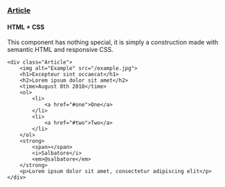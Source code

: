 ### [Article](components/Article)

#### HTML + CSS

This component has nothing special, it is simply a construction made with semantic HTML and responsive CSS.

```
<div class="Article">
    <img alt="Example" src="/example.jpg">
    <h1>Excepteur sint occaecat</h1>
    <h2>Lorem ipsum dolor sit amet</h2>
    <time>August 8th 2018</time>
    <ol>
        <li>
            <a href="#one">One</a>
        </li>
        <li>
            <a href="#two">Two</a>
        </li>
    </ol>
    <strong>
        <span></span>
        <i>Salbatore</i>
        <em>@salbatore</em>
    </strong>
    <p>Lorem ipsum dolor sit amet, consectetur adipiscing elit</p>
</div>
```
